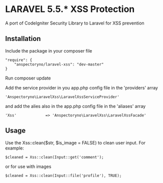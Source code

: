 LARAVEL 5.5.* XSS Protection
===========

A port of CodeIgniter Security Library to Laravel for XSS prevention

Installation
------------

Include the package in your composer file

    "require": {
        "anspectoryno/laravel-xss": "dev-master"
    }
    

Run composer update

Add the service provider in you app.php config file in the 'providers' array

    'Anspectoryno\LaravelXss\LaravelXssServiceProvider'

and add the alies also in the app.php config file in the 'aliases' array

    'Xss'			  => 'Anspectoryno\LaravelXss\LaravelXssFacade'


Usage
-----

Use the Xss::clean($str, $is_image = FALSE) to clean user input. For example:

    $cleaned = Xss::clean(Input::get('comment');

or for use with images

    $cleaned = Xss::clean(Input::file('profile'), TRUE);
